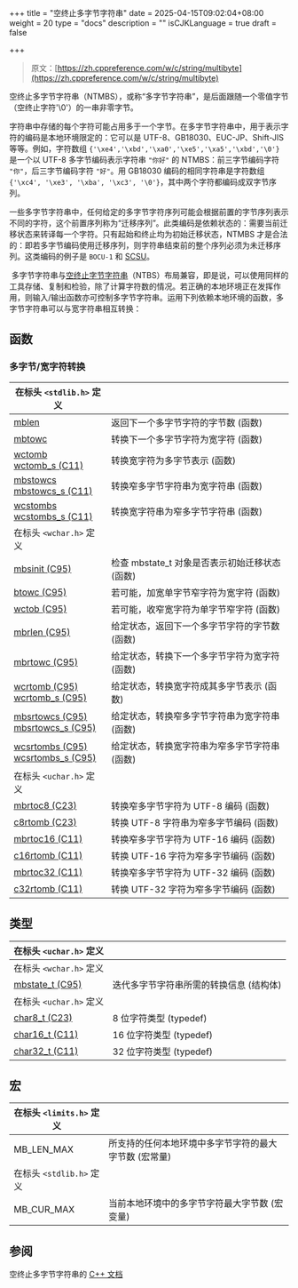 +++
title = "空终止多字节字符串"
date = 2025-04-15T09:02:04+08:00
weight = 20
type = "docs"
description = ""
isCJKLanguage = true
draft = false

+++

> 原文：[https://zh.cppreference.com/w/c/string/multibyte](https://zh.cppreference.com/w/c/string/multibyte)

​	空终止多字节字符串（NTMBS），或称“多字节字符串”，是后面跟随一个零值字节（空终止字符'\0'）的一串非零字节。

​	字符串中存储的每个字符可能占用多于一个字节。在多字节字符串中，用于表示字符的编码是本地环境限定的：它可以是 UTF-8、GB18030、EUC-JP、Shift-JIS 等等。例如，字符数组 `{'\xe4','\xbd','\xa0','\xe5','\xa5','\xbd','\0'}` 是一个以 UTF-8 多字节编码表示字符串 `"你好"` 的 NTMBS：前三字节编码字符 `"你"`，后三字节编码字符 `"好"`。用 GB18030 编码的相同字符串是字符数组 `{'\xc4', '\xe3', '\xba', '\xc3', '\0'}`，其中两个字符都编码成双字节序列。

​	一些多字节字符串中，任何给定的多字节字符序列可能会根据前置的字节序列表示不同的字符，这个前置序列称为“迁移序列”。此类编码是依赖状态的：需要当前迁移状态来转译每一个字符。只有起始和终止均为初始迁移状态，NTMBS 才是合法的：即若多字节编码使用迁移序列，则字符串结束前的整个序列必须为未迁移序列。这类编码的例子是 `BOCU-1` 和 [SCSU](https://www.unicode.org/reports/tr6)。

​	多字节字符串与[空终止字节字符串](https://zh.cppreference.com/w/c/string/byte)（NTBS）布局兼容，即是说，可以使用同样的工具存储、复制和检验，除了计算字符数的情况。若正确的本地环境正在发挥作用，则输入/输出函数亦可控制多字节字符串。运用下列依赖本地环境的函数，多字节字符串可以与宽字符串相互转换：

## 函数



### 多字节/宽字符转换

| 在标头 `<stdlib.h>` 定义                                   |                                                |
| ------------------------------------------------------------ | ---------------------------------------------- |
| [mblen<br />](https://zh.cppreference.com/w/c/string/multibyte/mblen) | 返回下一个多字节字符的字节数 (函数)            |
| [mbtowc<br />](https://zh.cppreference.com/w/c/string/multibyte/mbtowc) | 转换下一个多字节字符为宽字符 (函数)            |
| [wctomb <br />wctomb_s (C11)<br />](https://zh.cppreference.com/w/c/string/multibyte/wctomb) | 转换宽字符为多字节表示 (函数)                  |
| [mbstowcs <br />mbstowcs_s (C11)<br />](https://zh.cppreference.com/w/c/string/multibyte/mbstowcs) | 转换窄多字节字符串为宽字符串 (函数)            |
| [wcstombs <br />wcstombs_s (C11)<br />](https://zh.cppreference.com/w/c/string/multibyte/wcstombs) | 转换宽字符串为窄多字节字符串 (函数)            |
| 在标头 `<wchar.h>` 定义                                    |                                                |
| [mbsinit (C95)<br />](https://zh.cppreference.com/w/c/string/multibyte/mbsinit) | 检查 mbstate_t 对象是否表示初始迁移状态 (函数) |
| [btowc (C95)<br />](https://zh.cppreference.com/w/c/string/multibyte/btowc) | 若可能，加宽单字节窄字符为宽字符 (函数)        |
| [wctob (C95)<br />](https://zh.cppreference.com/w/c/string/multibyte/wctob) | 若可能，收窄宽字符为单字节窄字符 (函数)        |
| [mbrlen (C95)<br />](https://zh.cppreference.com/w/c/string/multibyte/mbrlen) | 给定状态，返回下一个多字节字符的字节数 (函数)  |
| [mbrtowc (C95)<br />](https://zh.cppreference.com/w/c/string/multibyte/mbrtowc) | 给定状态，转换下一个多字节字符为宽字符 (函数)  |
| [wcrtomb (C95)<br />wcrtomb_s (C95)<br />](https://zh.cppreference.com/w/c/string/multibyte/wcrtomb) | 给定状态，转换宽字符成其多字节表示 (函数)      |
| [mbsrtowcs (C95)<br />mbsrtowcs_s (C95)<br />](https://zh.cppreference.com/w/c/string/multibyte/mbsrtowcs) | 给定状态，转换窄多字节字符串为宽字符串 (函数)  |
| [wcsrtombs (C95)<br />wcsrtombs_s (C95)<br />](https://zh.cppreference.com/w/c/string/multibyte/wcsrtombs) | 给定状态，转换宽字符串为窄多字节字符串 (函数)  |
| 在标头 `<uchar.h>` 定义                                    |                                                |
| [mbrtoc8 (C23)<br />](https://zh.cppreference.com/w/c/string/multibyte/mbrtoc8) | 转换窄多字节字符为 UTF-8 编码 (函数)           |
| [c8rtomb (C23)<br />](https://zh.cppreference.com/w/c/string/multibyte/c8rtomb) | 转换 UTF-8 字符串为窄多字节编码 (函数)         |
| [mbrtoc16 (C11)<br />](https://zh.cppreference.com/w/c/string/multibyte/mbrtoc16) | 转换窄多字节字符为 UTF-16 编码 (函数)          |
| [c16rtomb (C11)<br />](https://zh.cppreference.com/w/c/string/multibyte/c16rtomb) | 转换 UTF-16 字符为窄多字节编码 (函数)          |
| [mbrtoc32 (C11)<br />](https://zh.cppreference.com/w/c/string/multibyte/mbrtoc32) | 转换窄多字节字符为 UTF-32 编码 (函数)          |
| [c32rtomb (C11)<br />](https://zh.cppreference.com/w/c/string/multibyte/c32rtomb) | 转换 UTF-32 字符为窄多字节编码 (函数)          |

## 类型

| 在标头 `<uchar.h>` 定义                                    |                                         |
| ------------------------------------------------------------ | --------------------------------------- |
| 在标头 `<wchar.h>` 定义                                    |                                         |
| [mbstate_t (C95)<br />](https://zh.cppreference.com/w/c/string/multibyte/mbstate_t) | 迭代多字节字符串所需的转换信息 (结构体) |
| 在标头 `<uchar.h>` 定义                                    |                                         |
| [char8_t (C23)<br />](https://zh.cppreference.com/w/c/string/multibyte/char8_t) | 8 位字符类型 (typedef)                  |
| [char16_t (C11)<br />](https://zh.cppreference.com/w/c/string/multibyte/char16_t) | 16 位字符类型 (typedef)                 |
| [char32_t (C11)<br />](https://zh.cppreference.com/w/c/string/multibyte/char32_t) | 32 位字符类型 (typedef)                 |

## 宏

| 在标头 `<limits.h>` 定义 |                                                       |
| -------------------------- | ----------------------------------------------------- |
| MB_LEN_MAX<br />           | 所支持的任何本地环境中多字节字符的最大字节数 (宏常量) |
| 在标头 `<stdlib.h>` 定义 |                                                       |
| MB_CUR_MAX<br />           | 当前本地环境中的多字节字符最大字节数 (宏变量)         |

## 参阅

空终止多字节字符串的 [C++ 文档](https://zh.cppreference.com/w/cpp/string/multibyte)